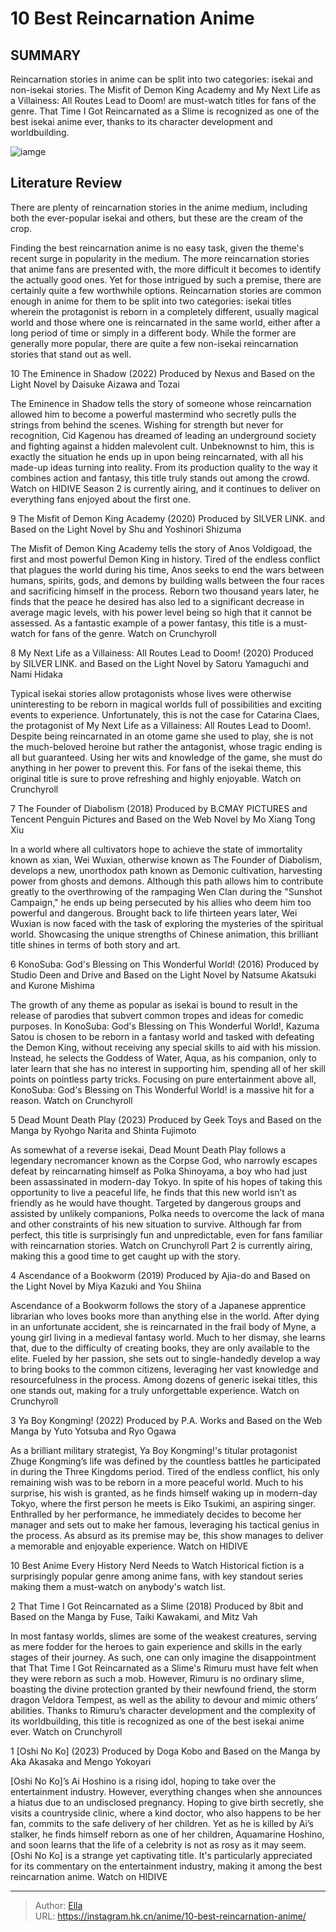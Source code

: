 # 10 Best Reincarnation Anime


## SUMMARY 


 Reincarnation stories in anime can be split into two categories: isekai and non-isekai stories. 
 The Misfit of Demon King Academy and My Next Life as a Villainess: All Routes Lead to Doom! are must-watch titles for fans of the genre. 
 That Time I Got Reincarnated as a Slime is recognized as one of the best isekai anime ever, thanks to its character development and worldbuilding. 

![iamge](https://static1.srcdn.com/wordpress/wp-content/uploads/2023/11/best-reincarnation-anime-featured-image.jpg)

## Literature Review

There are plenty of reincarnation stories in the anime medium, including both the ever-popular isekai and others, but these are the cream of the crop.




Finding the best reincarnation anime is no easy task, given the theme&#39;s recent surge in popularity in the medium. The more reincarnation stories that anime fans are presented with, the more difficult it becomes to identify the actually good ones. Yet for those intrigued by such a premise, there are certainly quite a few worthwhile options.
Reincarnation stories are common enough in anime for them to be split into two categories: isekai titles wherein the protagonist is reborn in a completely different, usually magical world and those where one is reincarnated in the same world, either after a long period of time or simply in a different body. While the former are generally more popular, there are quite a few non-isekai reincarnation stories that stand out as well.









 








 10  The Eminence in Shadow (2022) 
Produced by Nexus and Based on the Light Novel by Daisuke Aizawa and Tozai
        

The Eminence in Shadow tells the story of someone whose reincarnation allowed him to become a powerful mastermind who secretly pulls the strings from behind the scenes. Wishing for strength but never for recognition, Cid Kagenou has dreamed of leading an underground society and fighting against a hidden malevolent cult. Unbeknownst to him, this is exactly the situation he ends up in upon being reincarnated, with all his made-up ideas turning into reality. From its production quality to the way it combines action and fantasy, this title truly stands out among the crowd.
Watch on HIDIVE
Season 2 is currently airing, and it continues to deliver on everything fans enjoyed about the first one. 






 9  The Misfit of Demon King Academy (2020) 
Produced by SILVER LINK. and Based on the Light Novel by Shu and Yoshinori Shizuma
        

The Misfit of Demon King Academy tells the story of Anos Voldigoad, the first and most powerful Demon King in history. Tired of the endless conflict that plagues the world during his time, Anos seeks to end the wars between humans, spirits, gods, and demons by building walls between the four races and sacrificing himself in the process. Reborn two thousand years later, he finds that the peace he desired has also led to a significant decrease in average magic levels, with his power level being so high that it cannot be assessed. As a fantastic example of a power fantasy, this title is a must-watch for fans of the genre.
Watch on Crunchyroll





 8  My Next Life as a Villainess: All Routes Lead to Doom! (2020) 
Produced by SILVER LINK. and Based on the Light Novel by Satoru Yamaguchi and Nami Hidaka
        

Typical isekai stories allow protagonists whose lives were otherwise uninteresting to be reborn in magical worlds full of possibilities and exciting events to experience. Unfortunately, this is not the case for Catarina Claes, the protagonist of My Next Life as a Villainess: All Routes Lead to Doom!. Despite being reincarnated in an otome game she used to play, she is not the much-beloved heroine but rather the antagonist, whose tragic ending is all but guaranteed. Using her wits and knowledge of the game, she must do anything in her power to prevent this. For fans of the isekai theme, this original title is sure to prove refreshing and highly enjoyable. 
Watch on Crunchyroll





 7  The Founder of Diabolism (2018) 
Produced by B.CMAY PICTURES and Tencent Penguin Pictures and Based on the Web Novel by Mo Xiang Tong Xiu


 







In a world where all cultivators hope to achieve the state of immortality known as xian, Wei Wuxian, otherwise known as The Founder of Diabolism, develops a new, unorthodox path known as Demonic cultivation, harvesting power from ghosts and demons. Although this path allows him to contribute greatly to the overthrowing of the rampaging Wen Clan during the &#34;Sunshot Campaign,&#34; he ends up being persecuted by his allies who deem him too powerful and dangerous. Brought back to life thirteen years later, Wei Wuxian is now faced with the task of exploring the mysteries of the spiritual world. Showcasing the unique strengths of Chinese animation, this brilliant title shines in terms of both story and art.





 6  KonoSuba: God&#39;s Blessing on This Wonderful World! (2016) 
Produced by Studio Deen and Drive and Based on the Light Novel by Natsume Akatsuki and Kurone Mishima
        

The growth of any theme as popular as isekai is bound to result in the release of parodies that subvert common tropes and ideas for comedic purposes. In KonoSuba: God&#39;s Blessing on This Wonderful World!, Kazuma Satou is chosen to be reborn in a fantasy world and tasked with defeating the Demon King, without receiving any special skills to aid with his mission. Instead, he selects the Goddess of Water, Aqua, as his companion, only to later learn that she has no interest in supporting him, spending all of her skill points on pointless party tricks. Focusing on pure entertainment above all, KonoSuba: God&#39;s Blessing on This Wonderful World! is a massive hit for a reason.
Watch on Crunchyroll





 5  Dead Mount Death Play (2023) 
Produced by Geek Toys and Based on the Manga by Ryohgo Narita and Shinta Fujimoto
        

As somewhat of a reverse isekai, Dead Mount Death Play follows a legendary necromancer known as the Corpse God, who narrowly escapes defeat by reincarnating himself as Polka Shinoyama, a boy who had just been assassinated in modern-day Tokyo. In spite of his hopes of taking this opportunity to live a peaceful life, he finds that this new world isn’t as friendly as he would have thought. Targeted by dangerous groups and assisted by unlikely companions, Polka needs to overcome the lack of mana and other constraints of his new situation to survive. Although far from perfect, this title is surprisingly fun and unpredictable, even for fans familiar with reincarnation stories.
Watch on Crunchyroll
Part 2 is currently airing, making this a good time to get caught up with the story. 






 4  Ascendance of a Bookworm (2019) 
Produced by Ajia-do and Based on the Light Novel by Miya Kazuki and You Shiina


 







Ascendance of a Bookworm follows the story of a Japanese apprentice librarian who loves books more than anything else in the world. After dying in an unfortunate accident, she is reincarnated in the frail body of Myne, a young girl living in a medieval fantasy world. Much to her dismay, she learns that, due to the difficulty of creating books, they are only available to the elite. Fueled by her passion, she sets out to single-handedly develop a way to bring books to the common citizens, leveraging her vast knowledge and resourcefulness in the process. Among dozens of generic isekai titles, this one stands out, making for a truly unforgettable experience.
Watch on Crunchyroll





 3  Ya Boy Kongming! (2022) 
Produced by P.A. Works and Based on the Web Manga by Yuto Yotsuba and Ryo Ogawa
        

As a brilliant military strategist, Ya Boy Kongming!&#39;s titular protagonist Zhuge Kongming’s life was defined by the countless battles he participated in during the Three Kingdoms period. Tired of the endless conflict, his only remaining wish was to be reborn in a more peaceful world. Much to his surprise, his wish is granted, as he finds himself waking up in modern-day Tokyo, where the first person he meets is Eiko Tsukimi, an aspiring singer. Enthralled by her performance, he immediately decides to become her manager and sets out to make her famous, leveraging his tactical genius in the process. As absurd as its premise may be, this show manages to deliver a memorable and enjoyable experience.
Watch on HIDIVE
            
 
 10 Best Anime Every History Nerd Needs to Watch 
Historical fiction is a surprisingly popular genre among anime fans, with key standout series making them a must-watch on anybody&#39;s watch list.








 2  That Time I Got Reincarnated as a Slime (2018) 
Produced by 8bit and Based on the Manga by Fuse, Taiki Kawakami, and Mitz Vah
        

In most fantasy worlds, slimes are some of the weakest creatures, serving as mere fodder for the heroes to gain experience and skills in the early stages of their journey. As such, one can only imagine the disappointment that That Time I Got Reincarnated as a Slime&#39;s Rimuru must have felt when they were reborn as such a mob. However, Rimuru is no ordinary slime, boasting the divine protection granted by their newfound friend, the storm dragon Veldora Tempest, as well as the ability to devour and mimic others’ abilities. Thanks to Rimuru’s character development and the complexity of its worldbuilding, this title is recognized as one of the best isekai anime ever.
Watch on Crunchyroll





 1  [Oshi No Ko] (2023) 
Produced by Doga Kobo and Based on the Manga by Aka Akasaka and Mengo Yokoyari


 







[Oshi No Ko]’s Ai Hoshino is a rising idol, hoping to take over the entertainment industry. However, everything changes when she announces a hiatus due to an undisclosed pregnancy. Hoping to give birth secretly, she visits a countryside clinic, where a kind doctor, who also happens to be her fan, commits to the safe delivery of her children. Yet as he is killed by Ai’s stalker, he finds himself reborn as one of her children, Aquamarine Hoshino, and soon learns that the life of a celebrity is not as rosy as it may seem. [Oshi No Ko] is a strange yet captivating title. It&#39;s particularly appreciated for its commentary on the entertainment industry, making it among the best reincarnation anime.
Watch on HIDIVE

---

> Author: [Ella](https://instagram.hk.cn/)  
> URL: https://instagram.hk.cn/anime/10-best-reincarnation-anime/  

